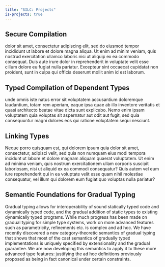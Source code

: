```yaml
---
title: "SILC: Projects"
is-projects: true
---
```


## Secure Compilation

dolor sit amet, consectetur adipiscing elit, sed do eiusmod tempor incididunt ut
labore et dolore magna aliqua. Ut enim ad minim veniam, quis nostrud
exercitation ullamco laboris nisi ut aliquip ex ea commodo consequat. Duis aute
irure dolor in reprehenderit in voluptate velit esse cillum dolore eu fugiat
nulla pariatur. Excepteur sint occaecat cupidatat non proident, sunt in culpa
qui officia deserunt mollit anim id est laborum. 

## Typed Compilation of Dependent Types 

unde omnis iste natus error sit voluptatem accusantium doloremque laudantium,
totam rem aperiam, eaque ipsa quae ab illo inventore veritatis et quasi
architecto beatae vitae dicta sunt explicabo. Nemo enim ipsam voluptatem quia
voluptas sit aspernatur aut odit aut fugit, sed quia consequuntur magni dolores
eos qui ratione voluptatem sequi nesciunt.

## Linking Types 

Neque porro quisquam est, qui dolorem ipsum quia dolor sit amet, consectetur,
adipisci velit, sed quia non numquam eius modi tempora incidunt ut labore et
dolore magnam aliquam quaerat voluptatem. Ut enim ad minima veniam, quis nostrum
exercitationem ullam corporis suscipit laboriosam, nisi ut aliquid ex ea commodi
consequatur? Quis autem vel eum iure reprehenderit qui in ea voluptate velit
esse quam nihil molestiae consequatur, vel illum qui dolorem eum fugiat quo
voluptas nulla pariatur?
 
 
## Semantic Foundations for Gradual Typing

Gradual typing allows for interoperability of sound statically typed
code and dynamically typed code, and the gradual addition of static
types to existing dynamically typed programs.
While much progress has been made on gradual typing for simple type
systems, work on more advanced features such as parametricity,
refinements etc. is complex and ad hoc.
We have recently discovered a new category-theoretic semantics of
gradual typing that shows that most of the cast semantics of gradually
typed implementations is uniquely specified by extensionality and the
gradual guarantee.
We are now developing this semantics to apply it to these more
advanced type features: justifying the ad hoc definitions previously
proposed as being in fact canonical under certain constraints.



